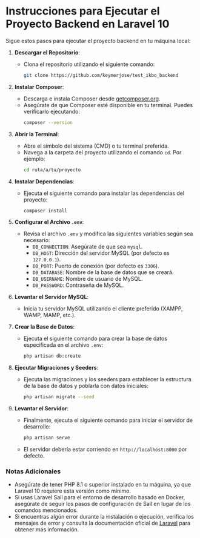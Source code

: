# Instrucciones para Ejecutar el Proyecto Backend en Laravel 10

Sigue estos pasos para ejecutar el proyecto backend en tu máquina local:

1. **Descargar el Repositorio**:
   - Clona el repositorio utilizando el siguiente comando:
     ```bash
     git clone https://github.com/keymerjose/test_ikbo_backend
     ```

2. **Instalar Composer**:
   - Descarga e instala Composer desde [getcomposer.org](https://getcomposer.org/download/).
   - Asegúrate de que Composer esté disponible en tu terminal. Puedes verificarlo ejecutando:
     ```bash
     composer --version
     ```

3. **Abrir la Terminal**:
   - Abre el símbolo del sistema (CMD) o tu terminal preferida.
   - Navega a la carpeta del proyecto utilizando el comando `cd`. Por ejemplo:
     ```bash
     cd ruta/a/tu/proyecto
     ```

4. **Instalar Dependencias**:
   - Ejecuta el siguiente comando para instalar las dependencias del proyecto:
     ```bash
     composer install
     ```

5. **Configurar el Archivo `.env`**:
   - Revisa el archivo `.env` y modifica las siguientes variables según sea necesario:
     - `DB_CONNECTION`: Asegúrate de que sea `mysql`.
     - `DB_HOST`: Dirección del servidor MySQL (por defecto es `127.0.0.1`).
     - `DB_PORT`: Puerto de conexión (por defecto es `3306`).
     - `DB_DATABASE`: Nombre de la base de datos que se creará.
     - `DB_USERNAME`: Nombre de usuario de MySQL.
     - `DB_PASSWORD`: Contraseña de MySQL.

6. **Levantar el Servidor MySQL**:
   - Inicia tu servidor MySQL utilizando el cliente preferido (XAMPP, WAMP, MAMP, etc.).

7. **Crear la Base de Datos**:
   - Ejecuta el siguiente comando para crear la base de datos especificada en el archivo `.env`:
     ```bash
     php artisan db:create
     ```

8. **Ejecutar Migraciones y Seeders**:
   - Ejecuta las migraciones y los seeders para establecer la estructura de la base de datos y poblarla con datos iniciales:
     ```bash
     php artisan migrate --seed
     ```

9. **Levantar el Servidor**:
   - Finalmente, ejecuta el siguiente comando para iniciar el servidor de desarrollo:
     ```bash
     php artisan serve
     ```
   - El servidor debería estar corriendo en `http://localhost:8000` por defecto.

### Notas Adicionales
- Asegúrate de tener PHP 8.1 o superior instalado en tu máquina, ya que Laravel 10 requiere esta versión como mínimo.
- Si usas Laravel Sail para el entorno de desarrollo basado en Docker, asegúrate de seguir los pasos de configuración de Sail en lugar de los comandos mencionados.
- Si encuentras algún error durante la instalación o ejecución, verifica los mensajes de error y consulta la documentación oficial de [Laravel](https://laravel.com/docs/10.x) para obtener más información.

